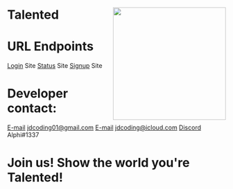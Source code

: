 # Talented <img src="https://github.com/jdcoding01/mytalented-network/blob/master/web/assets/talented.png?raw=true" height="260" align="right">
# URL Endpoints
[Login](https://mytalented.com/login) Site 
[Status](https://status.mytalented.com) Site 
[Signup](https://mytalented.com/signup) Site

# Developer contact:
[E-mail](https://gmail.com) jdcoding01@gmail.com
[E-mail](https://icloud.com) jdcoding@icloud.com
[Discord](https://discordapp.com) Alphi#1337


# Join us! Show the world you're Talented!
